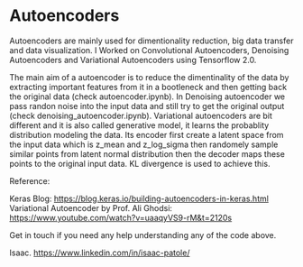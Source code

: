 # Autoencoders

Autoencoders are mainly used for dimentionality reduction, big data transfer and data visualization. I Worked on Convolutional Autoencoders, Denoising Autoencoders and Variational Autoencoders using Tensorflow 2.0.

The main aim of a autoencoder is to reduce the dimentinality of the data by extracting important features from it in a bootleneck and then  getting back the original data (check autoencoder.ipynb).
In Denoising autoencoder we pass randon noise into the input data and still try to get the original output (check denoising_autoencoder.ipynb). 
Variational autoencoders are bit different and it is also called generative model, it learns the probablity distribution modeling the data. Its encoder first create a latent space from the input data which is z_mean and z_log_sigma then randomely sample similar points from latent normal distribution then the decoder maps these points to the original input data. KL divergence is used to achieve this.

Reference:

Keras Blog: https://blog.keras.io/building-autoencoders-in-keras.html
Variational Autoencoder by Prof. Ali Ghodsi: https://www.youtube.com/watch?v=uaaqyVS9-rM&t=2120s
 

Get in touch if you need any help understanding any of the code above.


Isaac.
https://www.linkedin.com/in/isaac-patole/
